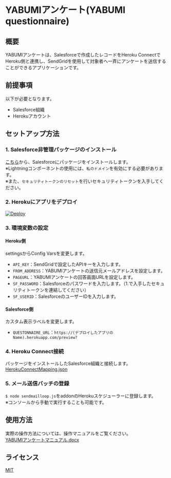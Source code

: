 # YABUMIアンケート(YABUMI questionnaire)

## 概要
 YABUMIアンケートは、Salesforceで作成したレコードをHeroku ConnectでHeroku側と連携し、SendGridを使用して対象者へ一斉にアンケートを送信することができるアプリケーションです。    
 
## 前提事項
 以下が必要となります。
- Salesforce組織
- Herokuアカウント

## セットアップ方法
### 1. Salesforce非管理パッケージのインストール
 [こちら](https://login.salesforce.com/packaging/installPackage.apexp?p0=04t7F000005IrHh)から、Salesforceにパッケージをインストールします。    
 ※Lightningコンポーネントの使用には、`私のドメイン`を有効にする必要があります。    
 ※また、`セキュリティトークンのリセット`を行いセキュリティトークンを入手してください。    

### 2. Herokuにアプリをデプロイ
 <a href="https://heroku.com/deploy?template=https://github.com/NIHON-SYSTEM-DESIGN-INC/questionnaire-app-dev/tree/master">
   <img src="https://www.herokucdn.com/deploy/button.svg" alt="Deploy">
 </a>    

### 3. 環境変数の設定
#### Heroku側
 settingsからConfig Varsを変更します。
- `API_KEY`：SendGridで設定したAPIキーを入力します。
- `FROM_ADDRESS`：YABUMIアンケートの送信元メールアドレスを設定します。
- `PAGEURL`：YABUMIアンケートの回答画面URLを設定します。
- `SF_PASSWORD`：Salesforceのパスワードを入力します。（1.で入手したセキュリティトークンを連結してください）
- `SF_USERID`：SalesforceのユーザーIDを入力します。

#### Salesforce側
 カスタム表示ラベルを変更します。    
- `QUESTONNAIRE_URL`：`https://(デプロイしたアプリのName).herokuapp.com/preview?`

### 4. Heroku Connect接続
 パッケージをインストールしたSalesforce組織と接続します。    
 [HerokuConnectMapping.json](https://github.com/NIHON-SYSTEM-DESIGN-INC/questionnaire-app-dev/blob/master/contents/HerokuConnectMapping.json)    

### 5. メール送信バッチの登録    
 `$ node sendmailloop.js`をaddonのHerokuスケジューラーに登録します。    
 ※コンソールから手動で実行することも可能です。    

## 使用方法
 実際の操作方法については、操作マニュアルをご覧ください。    
 [YABUMIアンケートマニュアル.docx](https://github.com/NIHON-SYSTEM-DESIGN-INC/questionnaire-app-dev/blob/master/contents/manual.pdf)

## ライセンス
 [MIT](https://github.com/n-sysdes-co-jp/questionnaire-app-dev/blob/master/LICENSE)